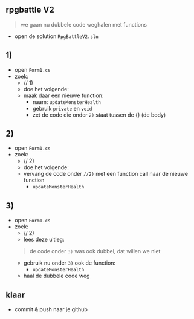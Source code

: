 

## rpgbattle V2

> we gaan nu dubbele code weghalen met functions

- open de solution `RpgBattleV2.sln`

## 1)
- open `Form1.cs`
- zoek:
    - // 1)
    - doe het volgende:
    - maak daar een nieuwe function:
        - naam: `updateMonsterHealth`
        - gebruik `private` en `void`
        - zet de code die onder `2)` staat tussen de {} (de body)

## 2)

- open `Form1.cs`
- zoek:
    - // 2)
    - doe het volgende:
    - vervang de code onder `//2)` met een function call naar de nieuwe function
        - `updateMonsterHealth`

## 3)

- open `Form1.cs`
- zoek:
    - // 2)
    - lees deze uitleg:
    > de code onder `3)` was ook dubbel, dat willen we niet
    - gebruik nu onder `3)` ook de function:
        - `updateMonsterHealth`
    - haal de dubbele code weg
            
## klaar

- commit & push naar je github        